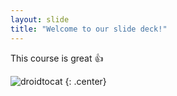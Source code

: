 ```yaml
---
layout: slide
title: "Welcome to our slide deck!"
---
```


This course is great  👍 

![droidtocat](https://octodex.github.com/images/droidtocat.png)
{: .center}
